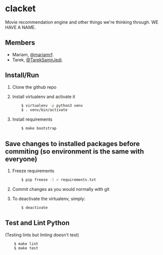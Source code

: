 # clacket
Movie recommendation engine and other things we're thinking through.
WE HAVE A NAME.

## Members
- Mariam, [@mariamrf](https://github.com/mariamrf).
- Tarek, [@TarekSamirJedi](https://github.com/TarekSamirJedi).

## Install/Run
1. Clone the github repo
2. Install virtualenv and activate it

	```bash
		$ virtualenv -p python3 venv
		$ . venv/bin/activate
	```
3. Install requirements

	```bash
		$ make bootstrap
	```

## Save changes to installed packages before commiting (so environment is the same with everyone)
1. Freeze requirements

	```bash
		$ pip freeze -l > requirements.txt
	```
2. Commit changes as you would normally with git
3. To deactivate the virtualenv, simply:

	```bash
		$ deactivate
	```

## Test and Lint Python
(Testing lints but linting doesn't test)
```bash
	$ make lint
	$ make test
```
